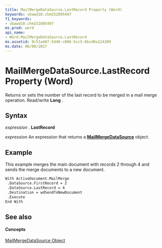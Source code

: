 ```yaml
---
title: MailMergeDataSource.LastRecord Property (Word)
keywords: vbawd10.chm152895497
f1_keywords:
- vbawd10.chm152895497
ms.prod: word
api_name:
- Word.MailMergeDataSource.LastRecord
ms.assetid: 9c51a46f-5d46-c066-5cc5-6bcd0a124209
ms.date: 06/08/2017
---
```



# MailMergeDataSource.LastRecord Property (Word)

Returns or sets the number of the last record to be merged in a mail merge operation. Read/write  **Long** .


## Syntax

 _expression_ . **LastRecord**

 _expression_ An expression that returns a **[MailMergeDataSource](Word.MailMergeDataSource.md)** object.


## Example

This example merges the main document with records 2 through 4 and sends the merge documents to a new document.


```vb
With ActiveDocument.MailMerge 
 .DataSource.FirstRecord = 2 
 .DataSource.LastRecord = 4 
 .Destination = wdSendToNewDocument 
 .Execute 
End With
```


## See also


#### Concepts


[MailMergeDataSource Object](Word.MailMergeDataSource.md)

